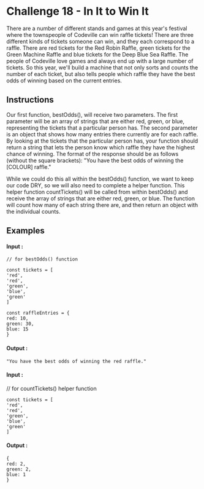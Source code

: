 # Challenge 18 - In It to Win It

There are a number of different stands and games at this year's festival where the townspeople of Codeville can win raffle tickets! There are three different kinds of tickets someone can win, and they each correspond to a raffle. There are red tickets for the Red Robin Raffle, green tickets for the Green Machine Raffle and blue tickets for the Deep Blue Sea Raffle. The people of Codeville love games and always end up with a large number of tickets. So this year, we'll build a machine that not only sorts and counts the number of each ticket, but also tells people which raffle they have the best odds of winning based on the current entries.

## Instructions

Our first function, bestOdds(), will receive two parameters. The first parameter will be an array of strings that are either red, green, or blue, representing the tickets that a particular person has. The second parameter is an object that shows how many entries there currently are for each raffle. By looking at the tickets that the particular person has, your function should return a string that lets the person know which raffle they have the highest chance of winning. The format of the response should be as follows (without the square brackets): "You have the best odds of winning the [COLOUR] raffle."

While we could do this all within the bestOdds() function, we want to keep our code DRY, so we will also need to complete a helper function. This helper function countTickets() will be called from within bestOdds() and receive the array of strings that are either red, green, or blue. The function will count how many of each string there are, and then return an object with the individual counts.

## Examples

#### Input :

    // for bestOdds() function

    const tickets = [
    'red',
    'red',
    'green',
    'blue',
    'green'
    ]

    const raffleEntries = {
    red: 10,
    green: 30,
    blue: 15
    }

#### Output :

    "You have the best odds of winning the red raffle."

#### Input :

// for countTickets() helper function

    const tickets = [
    'red',
    'red',
    'green',
    'blue',
    'green'
    ]

#### Output :

    {
    red: 2,
    green: 2,
    blue: 1
    }
